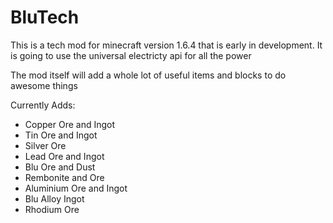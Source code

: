 BluTech
=======
This is a tech mod for minecraft version 1.6.4 that is early in development. It is going to use the universal electricty api for all the power

The mod itself will add a whole lot of useful items and blocks to do awesome things

Currently Adds:  
- Copper Ore and Ingot  
- Tin Ore and Ingot  
- Silver Ore  
- Lead Ore and Ingot  
- Blu Ore and Dust  
- Rembonite and Ore  
- Aluminium Ore and Ingot  
- Blu Alloy Ingot  
- Rhodium Ore  
